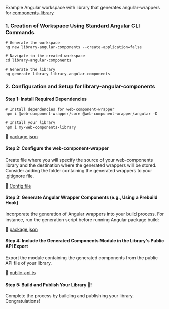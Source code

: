 Example Angular workspace with library that generates angular-wrappers for [components-library]() 

### 1. Creation of Workspace Using Standard Angular CLI Commands
```shell
# Generate the workspace
ng new library-angular-components --create-application=false

# Navigate to the created workspace
cd library-angular-components

# Generate the library
ng generate library library-angular-components
```

### 2. Configuration and Setup for library-angular-components
#### Step 1: Install Required Dependencies
```shell
# Install dependencies for web-component-wrapper
npm i @web-component-wrapper/core @web-component-wrapper/angular -D

# Install your library
npm i my-web-components-library
```

👀 [package.json](https://github.com/SebastianSedzik/web-component-wrapper/blob/master/examples/library-angular-components/projects/library-angular-components/package.json#L16-L21)

#### Step 2: Configure the web-component-wrapper
Create file where you will specify the source of your web-components library and the destination where the generated wrappers will be stored. Consider adding the folder containing the generated wrappers to your .gitignore file.

👀 [Config file](https://github.com/SebastianSedzik/web-component-wrapper/blob/master/examples/library-angular-components/projects/library-angular-components/generator.config.js)

#### Step 3: Generate Angular Wrapper Components (e.g., Using a Prebuild Hook)
Incorporate the generation of Angular wrappers into your build process. For instance, run the generation script before running Angular package build:

👀 [package.json](https://github.com/SebastianSedzik/web-component-wrapper/blob/master/examples/library-angular-components/projects/library-angular-components/package.json#L12)

#### Step 4: Include the Generated Components Module in the Library's Public API Export
Export the module containing the generated components from the public API file of your library.

👀 [public-api.ts](https://github.com/SebastianSedzik/web-component-wrapper/blob/master/examples/library-angular-components/projects/library-angular-components/src/lib/public-api.ts#L6)

#### Step 5: Build and Publish Your Library 🎉!
Complete the process by building and publishing your library. Congratulations!
